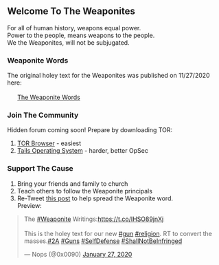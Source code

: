 ## Welcome To The Weaponites

For all of human history, weapons equal power.<br/>
Power to the people, means weapons to the people.<br/>
We the Weaponites, will not be subjugated.<br/>

### Weaponite Words

The original holey text for the Weaponites was published on 11/27/2020 here:<br/><br/>
&nbsp;&nbsp;&nbsp;&nbsp;&nbsp;&nbsp;[The Weaponite Words](https://gist.github.com/0x9090/25d53f5f06d5299672af19a8d1e9a413)

### Join The Community

Hidden forum coming soon! Prepare by downloading TOR:

1. [TOR Browser](https://www.torproject.org/download/) - easiest
2. [Tails Operating System](https://tails.boum.org/) - harder, better OpSec

### Support The Cause

1. Bring your friends and family to church<br/>
2. Teach others to follow the Weaponite principals<br/>
3. Re-Tweet [this post](https://twitter.com/0x0090/status/1221890219512942596) to help spread the Weaponite word.<br/>
Preview:

<blockquote class="twitter-tweet" data-theme="dark"><p lang="en" dir="ltr">The <a href="https://twitter.com/hashtag/Weaponite?src=hash&amp;ref_src=twsrc%5Etfw">#Weaponite</a> Writings:<a href="https://t.co/IHSO89jnXj">https://t.co/IHSO89jnXj</a><br><br>This is the holey text for our new <a href="https://twitter.com/hashtag/gun?src=hash&amp;ref_src=twsrc%5Etfw">#gun</a> <a href="https://twitter.com/hashtag/religion?src=hash&amp;ref_src=twsrc%5Etfw">#religion</a>. RT to convert the masses.<a href="https://twitter.com/hashtag/2A?src=hash&amp;ref_src=twsrc%5Etfw">#2A</a> <a href="https://twitter.com/hashtag/Guns?src=hash&amp;ref_src=twsrc%5Etfw">#Guns</a> <a href="https://twitter.com/hashtag/SelfDefense?src=hash&amp;ref_src=twsrc%5Etfw">#SelfDefense</a> <a href="https://twitter.com/hashtag/ShallNotBeInfringed?src=hash&amp;ref_src=twsrc%5Etfw">#ShallNotBeInfringed</a></p>&mdash; Nops (@0x0090) <a href="https://twitter.com/0x0090/status/1221890219512942596?ref_src=twsrc%5Etfw">January 27, 2020</a></blockquote>
